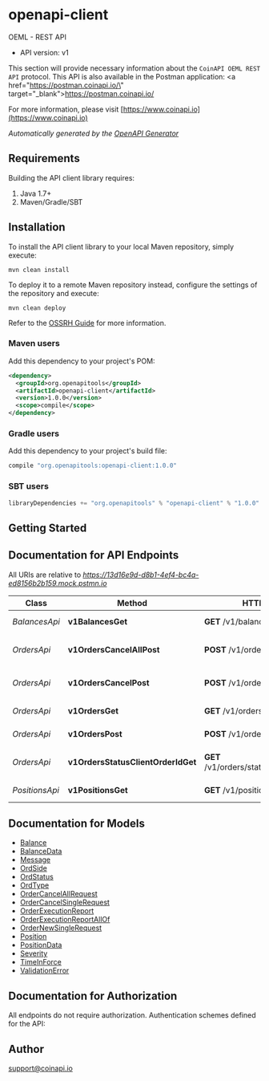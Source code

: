 # openapi-client

OEML - REST API
- API version: v1

This section will provide necessary information about the `CoinAPI OEML REST API` protocol.
This API is also available in the Postman application: <a href=\"https://postman.coinapi.io/\" target=\"_blank\">https://postman.coinapi.io/</a>      


  For more information, please visit [https://www.coinapi.io](https://www.coinapi.io)

*Automatically generated by the [OpenAPI Generator](https://openapi-generator.tech)*

## Requirements

Building the API client library requires:
1. Java 1.7+
2. Maven/Gradle/SBT

## Installation

To install the API client library to your local Maven repository, simply execute:

```shell
mvn clean install
```

To deploy it to a remote Maven repository instead, configure the settings of the repository and execute:

```shell
mvn clean deploy
```

Refer to the [OSSRH Guide](http://central.sonatype.org/pages/ossrh-guide.html) for more information.

### Maven users

Add this dependency to your project's POM:

```xml
<dependency>
  <groupId>org.openapitools</groupId>
  <artifactId>openapi-client</artifactId>
  <version>1.0.0</version>
  <scope>compile</scope>
</dependency>
```

### Gradle users

Add this dependency to your project's build file:

```groovy
compile "org.openapitools:openapi-client:1.0.0"
```

### SBT users

```scala
libraryDependencies += "org.openapitools" % "openapi-client" % "1.0.0"
```

## Getting Started

## Documentation for API Endpoints

All URIs are relative to *https://13d16e9d-d8b1-4ef4-bc4a-ed8156b2b159.mock.pstmn.io*

Class | Method | HTTP request | Description
------------ | ------------- | ------------- | -------------
*BalancesApi* | **v1BalancesGet** | **GET** /v1/balances | Get balances
*OrdersApi* | **v1OrdersCancelAllPost** | **POST** /v1/orders/cancel/all | Cancel all orders request
*OrdersApi* | **v1OrdersCancelPost** | **POST** /v1/orders/cancel | Cancel order request
*OrdersApi* | **v1OrdersGet** | **GET** /v1/orders | Get open orders
*OrdersApi* | **v1OrdersPost** | **POST** /v1/orders | Send new order
*OrdersApi* | **v1OrdersStatusClientOrderIdGet** | **GET** /v1/orders/status/{client_order_id} | Get order execution report
*PositionsApi* | **v1PositionsGet** | **GET** /v1/positions | Get open positions


## Documentation for Models

 - [Balance](Balance.md)
 - [BalanceData](BalanceData.md)
 - [Message](Message.md)
 - [OrdSide](OrdSide.md)
 - [OrdStatus](OrdStatus.md)
 - [OrdType](OrdType.md)
 - [OrderCancelAllRequest](OrderCancelAllRequest.md)
 - [OrderCancelSingleRequest](OrderCancelSingleRequest.md)
 - [OrderExecutionReport](OrderExecutionReport.md)
 - [OrderExecutionReportAllOf](OrderExecutionReportAllOf.md)
 - [OrderNewSingleRequest](OrderNewSingleRequest.md)
 - [Position](Position.md)
 - [PositionData](PositionData.md)
 - [Severity](Severity.md)
 - [TimeInForce](TimeInForce.md)
 - [ValidationError](ValidationError.md)


## Documentation for Authorization

All endpoints do not require authorization.
Authentication schemes defined for the API:

## Author

support@coinapi.io

